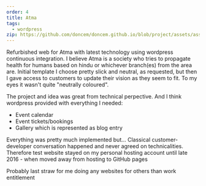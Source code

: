```yaml
---
order: 4
title: Atma
tags:
  - wordpress
zip: https://github.com/doncem/doncem.github.io/blob/project/assets/assets/projects/atma.zip
---
```


Refurbished web for Atma with latest technology using wordpress continuous integration.
I believe Atma is a society who tries to propagate health for humans based on hindu or whichever branch(es) from the area are.
Initial template I choose pretty slick and neutral, as requested, but then I gave access to customers to update their vision as they seem to fit.
To my eyes it wasn't quite "neutrally coloured".

The project and idea was great from technical perpective. And I think wordpress provided with everything I needed:
- Event calendar
- Event tickets/bookings
- Gallery which is represented as blog entry

Everything was pretty much implemented but... Classical customer-developer conversation happened and never agreed on technicalities.
Therefore test website stayed on my personal hosting account until late 2016 - when moved away from hosting to GitHub pages

Probably last straw for me doing any websites for others than work entitlement

